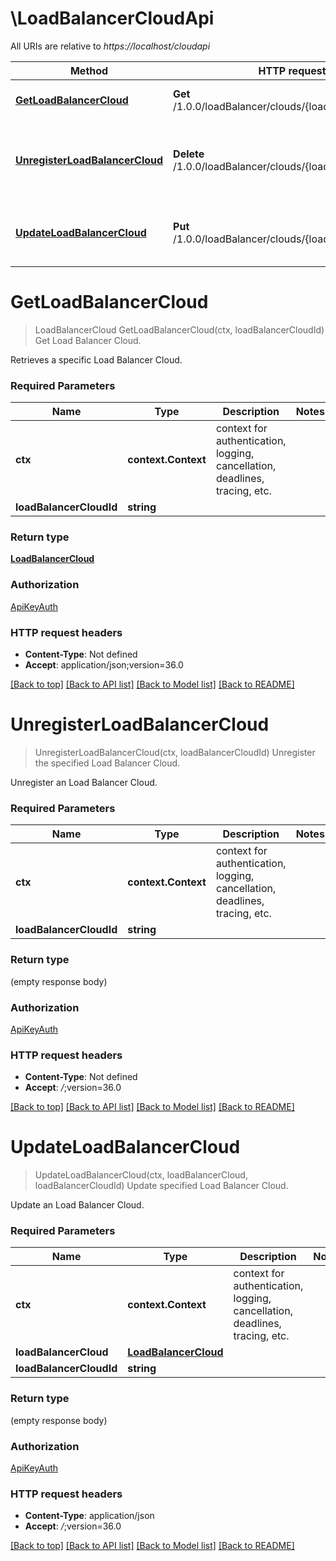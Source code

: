 # \LoadBalancerCloudApi

All URIs are relative to *https://localhost/cloudapi*

Method | HTTP request | Description
------------- | ------------- | -------------
[**GetLoadBalancerCloud**](LoadBalancerCloudApi.md#GetLoadBalancerCloud) | **Get** /1.0.0/loadBalancer/clouds/{loadBalancerCloudId} | Get Load Balancer Cloud.
[**UnregisterLoadBalancerCloud**](LoadBalancerCloudApi.md#UnregisterLoadBalancerCloud) | **Delete** /1.0.0/loadBalancer/clouds/{loadBalancerCloudId} | Unregister the specified Load Balancer Cloud.
[**UpdateLoadBalancerCloud**](LoadBalancerCloudApi.md#UpdateLoadBalancerCloud) | **Put** /1.0.0/loadBalancer/clouds/{loadBalancerCloudId} | Update specified Load Balancer Cloud.


# **GetLoadBalancerCloud**
> LoadBalancerCloud GetLoadBalancerCloud(ctx, loadBalancerCloudId)
Get Load Balancer Cloud.

Retrieves a specific Load Balancer Cloud. 

### Required Parameters

Name | Type | Description  | Notes
------------- | ------------- | ------------- | -------------
 **ctx** | **context.Context** | context for authentication, logging, cancellation, deadlines, tracing, etc.
  **loadBalancerCloudId** | **string**|  | 

### Return type

[**LoadBalancerCloud**](LoadBalancerCloud.md)

### Authorization

[ApiKeyAuth](../README.md#ApiKeyAuth)

### HTTP request headers

 - **Content-Type**: Not defined
 - **Accept**: application/json;version=36.0

[[Back to top]](#) [[Back to API list]](../README.md#documentation-for-api-endpoints) [[Back to Model list]](../README.md#documentation-for-models) [[Back to README]](../README.md)

# **UnregisterLoadBalancerCloud**
> UnregisterLoadBalancerCloud(ctx, loadBalancerCloudId)
Unregister the specified Load Balancer Cloud.

Unregister an Load Balancer Cloud. 

### Required Parameters

Name | Type | Description  | Notes
------------- | ------------- | ------------- | -------------
 **ctx** | **context.Context** | context for authentication, logging, cancellation, deadlines, tracing, etc.
  **loadBalancerCloudId** | **string**|  | 

### Return type

 (empty response body)

### Authorization

[ApiKeyAuth](../README.md#ApiKeyAuth)

### HTTP request headers

 - **Content-Type**: Not defined
 - **Accept**: *_/_*;version=36.0

[[Back to top]](#) [[Back to API list]](../README.md#documentation-for-api-endpoints) [[Back to Model list]](../README.md#documentation-for-models) [[Back to README]](../README.md)

# **UpdateLoadBalancerCloud**
> UpdateLoadBalancerCloud(ctx, loadBalancerCloud, loadBalancerCloudId)
Update specified Load Balancer Cloud.

Update an Load Balancer Cloud. 

### Required Parameters

Name | Type | Description  | Notes
------------- | ------------- | ------------- | -------------
 **ctx** | **context.Context** | context for authentication, logging, cancellation, deadlines, tracing, etc.
  **loadBalancerCloud** | [**LoadBalancerCloud**](LoadBalancerCloud.md)|  | 
  **loadBalancerCloudId** | **string**|  | 

### Return type

 (empty response body)

### Authorization

[ApiKeyAuth](../README.md#ApiKeyAuth)

### HTTP request headers

 - **Content-Type**: application/json
 - **Accept**: *_/_*;version=36.0

[[Back to top]](#) [[Back to API list]](../README.md#documentation-for-api-endpoints) [[Back to Model list]](../README.md#documentation-for-models) [[Back to README]](../README.md)

